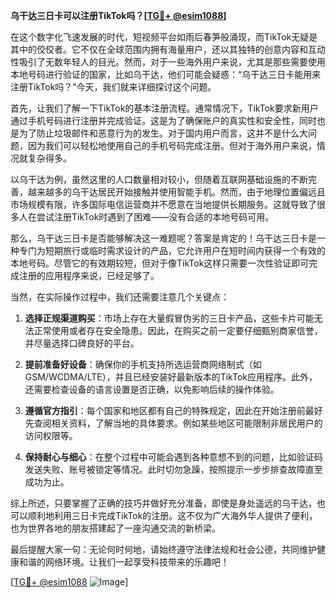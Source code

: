 **乌干达三日卡可以注册TikTok吗？[[TG💪+ @esim1088](https://t.me/s/esim1088)]**

在这个数字化飞速发展的时代，短视频平台如雨后春笋般涌现，而TikTok无疑是其中的佼佼者。它不仅在全球范围内拥有海量用户，还以其独特的创意内容和互动性吸引了无数年轻人的目光。然而，对于一些海外用户来说，尤其是那些需要使用本地号码进行验证的国家，比如乌干达，他们可能会疑惑：“乌干达三日卡能用来注册TikTok吗？”今天，我们就来详细探讨这个问题。

首先，让我们了解一下TikTok的基本注册流程。通常情况下，TikTok要求新用户通过手机号码进行注册并完成验证。这是为了确保账户的真实性和安全性，同时也是为了防止垃圾邮件和恶意行为的发生。对于国内用户而言，这并不是什么大问题，因为我们可以轻松地使用自己的手机号码完成注册。但对于海外用户来说，情况就复杂得多。

以乌干达为例，虽然这里的人口数量相对较小，但随着互联网基础设施的不断完善，越来越多的乌干达居民开始接触并使用智能手机。然而，由于地理位置偏远且市场规模有限，许多国际电信运营商并不愿意在当地提供长期服务。这就导致了很多人在尝试注册TikTok时遇到了困难——没有合适的本地号码可用。

那么，乌干达三日卡是否能够解决这一难题呢？答案是肯定的！乌干达三日卡是一种专门为短期旅行或临时需求设计的产品，它允许用户在短时间内获得一个有效的本地号码。尽管它的有效期较短，但对于像TikTok这样只需要一次性验证即可完成注册的应用程序来说，已经足够了。

当然，在实际操作过程中，我们还需要注意几个关键点：

1. **选择正规渠道购买**：市场上存在大量假冒伪劣的三日卡产品，这些卡片可能无法正常使用或者存在安全隐患。因此，在购买之前一定要仔细甄别商家信誉，并尽量选择口碑良好的平台。
   
2. **提前准备好设备**：确保你的手机支持所选运营商网络制式（如GSM/WCDMA/LTE），并且已经安装好最新版本的TikTok应用程序。此外，还需要检查设备的语言设置是否正确，以免影响后续的操作体验。

3. **遵循官方指引**：每个国家和地区都有自己的特殊规定，因此在开始注册前最好先查阅相关资料，了解当地的具体要求。例如某些地区可能限制非居民用户的访问权限等。

4. **保持耐心与细心**：在整个过程中可能会遇到各种意想不到的问题，比如验证码发送失败、账号被锁定等情况。此时切勿急躁，按照提示一步步排查故障直至成功为止。

综上所述，只要掌握了正确的技巧并做好充分准备，即使是身处遥远的乌干达，也可以顺利地利用三日卡完成TikTok的注册。这不仅为广大海外华人提供了便利，也为世界各地的朋友搭建起了一座沟通交流的新桥梁。

最后提醒大家一句：无论何时何地，请始终遵守法律法规和社会公德，共同维护健康和谐的网络环境。让我们一起享受科技带来的乐趣吧！

[[TG💪+ @esim1088](https://t.me/s/esim1088) ![Image](https://i.postimg.cc/4NQfJmqS/Snipaste-2025-05-13-00-14-12.png)]